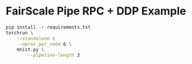 # FairScale Pipe RPC + DDP Example

```bash
pip install -r requirements.txt
torchrun \
    --standalone \
    --nproc_per_node 6 \
    mnist.py \
        --pipeline-length 3
```
